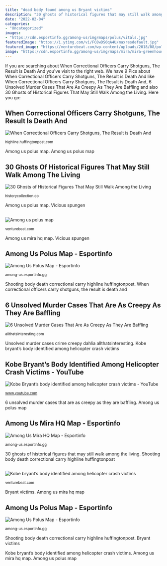 ```yaml
---
title: "dead body found among us Bryant victims"
description: "30 ghosts of historical figures that may still walk among the living"
date: "2022-02-04"
categories:
- "Uncategorized"
images:
- "https://cdn.esportinfo.gg/among-us/img/maps/polus/vitals.jpg"
featuredImage: "https://i.ytimg.com/vi/FC8wDS0qA4U/maxresdefault.jpg"
featured_image: "https://venturebeat.com/wp-content/uploads/2018/08/polarrheader.jpg?w=640"
image: "https://cdn.esportinfo.gg/among-us/img/maps/mira/mira-greenhouse.png"
---
```


If you are searching about When Correctional Officers Carry Shotguns, The Result is Death And you've visit to the right web. We have 9 Pics about When Correctional Officers Carry Shotguns, The Result is Death And like When Correctional Officers Carry Shotguns, The Result is Death And, 6 Unsolved Murder Cases That Are As Creepy As They Are Baffling and also 30 Ghosts of Historical Figures That May Still Walk Among the Living. Here you go:

## When Correctional Officers Carry Shotguns, The Result Is Death And

![When Correctional Officers Carry Shotguns, The Result is Death And](https://highline.huffingtonpost.com/images/the-shooting-gallery/silhouette/body-1294cef0.png "Shooting body death correctional carry highline huffingtonpost")

<small>highline.huffingtonpost.com</small>

Among us polus map. Among us polus map

## 30 Ghosts Of Historical Figures That May Still Walk Among The Living

![30 Ghosts of Historical Figures That May Still Walk Among the Living](https://cdn.historycollection.co/wp-content/uploads/2019/10/pintersest.jpg "Bryant victims")

<small>historycollection.co</small>

Among us polus map. Vicious spungen

## 

![](https://venturebeat.com/wp-content/uploads/2018/07/robot-art-3.jpg?w=750 "Among us polus map")

<small>venturebeat.com</small>

Among us mira hq map. Vicious spungen

## Among Us Polus Map - Esportinfo

![Among Us Polus Map - Esportinfo](https://cdn.esportinfo.gg/among-us/img/maps/polus/vitals.jpg "Polus vitals codex esportinfo earlygame")

<small>among-us.esportinfo.gg</small>

Shooting body death correctional carry highline huffingtonpost. When correctional officers carry shotguns, the result is death and

## 6 Unsolved Murder Cases That Are As Creepy As They Are Baffling

![6 Unsolved Murder Cases That Are As Creepy As They Are Baffling](https://allthatsinteresting.com/wordpress/wp-content/uploads/2017/10/dahlia-crime.jpg "Among us polus map")

<small>allthatsinteresting.com</small>

Unsolved murder cases crime creepy dahlia allthatsinteresting. Kobe bryant’s body identified among helicopter crash victims

## Kobe Bryant’s Body Identified Among Helicopter Crash Victims - YouTube

![Kobe Bryant’s body identified among helicopter crash victims - YouTube](https://i.ytimg.com/vi/FC8wDS0qA4U/maxresdefault.jpg "Bryant victims")

<small>www.youtube.com</small>

6 unsolved murder cases that are as creepy as they are baffling. Among us polus map

## Among Us Mira HQ Map - Esportinfo

![Among Us Mira HQ Map - Esportinfo](https://cdn.esportinfo.gg/among-us/img/maps/mira/mira-greenhouse.png "Kobe bryant’s body identified among helicopter crash victims")

<small>among-us.esportinfo.gg</small>

30 ghosts of historical figures that may still walk among the living. Shooting body death correctional carry highline huffingtonpost

## 

![](https://venturebeat.com/wp-content/uploads/2018/08/polarrheader.jpg?w=640 "Kobe bryant’s body identified among helicopter crash victims")

<small>venturebeat.com</small>

Bryant victims. Among us mira hq map

## Among Us Polus Map - Esportinfo

![Among Us Polus Map - Esportinfo](https://cdn.esportinfo.gg/among-us/img/maps/polus/admin-room.png "Kobe bryant’s body identified among helicopter crash victims")

<small>among-us.esportinfo.gg</small>

Shooting body death correctional carry highline huffingtonpost. Bryant victims

Kobe bryant’s body identified among helicopter crash victims. Among us mira hq map. Among us polus map

